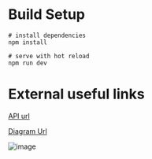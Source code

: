 # Build Setup

```
# install dependencies
npm install

# serve with hot reload
npm run dev
```

# External useful links

[API url](https://jikan.moe/)

[Diagram Url](https://lucid.app/lucidchart/1e33419b-e256-4cb9-94c4-1d6323c0eae3/edit?invitationId=inv_a7edb6dc-c6a3-4699-8795-04cedf05c58e&page=0_0#)

![image](https://user-images.githubusercontent.com/56056903/202318133-d7a6317f-792b-4de6-a4a2-b401127c7f30.png)
